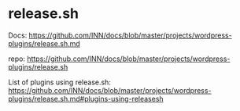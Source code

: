 # release.sh

Docs: https://github.com/INN/docs/blob/master/projects/wordpress-plugins/release.sh.md

repo: https://github.com/INN/docs/blob/master/projects/wordpress-plugins/release.sh

List of plugins using release.sh: https://github.com/INN/docs/blob/master/projects/wordpress-plugins/release.sh.md#plugins-using-releasesh
